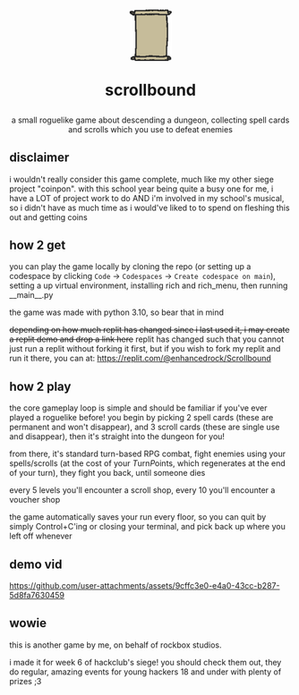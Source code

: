 <h1 align="center">
<img width="75" src="https://raw.githubusercontent.com/enhancedrock/Scrollbound/refs/heads/main/scroll.png" alt="a doodle of a paper scroll">

scrollbound

</h1>
<p align="center">
a small roguelike game about descending a dungeon, collecting spell cards and scrolls which you use to defeat enemies
</p>

## disclaimer
i wouldn't really consider this game complete, much like my other siege project "coinpon". with this school year being quite a busy one for me, i have a LOT of project work to do AND i'm involved in my school's musical, so i didn't have as much time as i would've liked to to spend on fleshing this out and getting coins

## how 2 get
you can play the game locally by cloning the repo (or setting up a codespace by clicking `Code` -> `Codespaces` -> `Create codespace on main`), setting a up virtual environment, installing rich and rich_menu, then running \_\_main\_\_.py

the game was made with python 3.10, so bear that in mind

~~depending on how much replit has changed since i last used it, i may create a replit demo and drop a link here~~
replit has changed such that you cannot just run a replit without forking it first, but if you wish to fork my replit and run it there, you can at:
https://replit.com/@enhancedrock/Scrollbound

## how 2 play
the core gameplay loop is simple and should be familiar if you've ever played a roguelike before! you begin by picking 2 spell cards (these are permanent and won't disappear), and 3 scroll cards (these are single use and disappear), then it's straight into the dungeon for you!

from there, it's standard turn-based RPG combat, fight enemies using your spells/scrolls (at the cost of your *T*urn*P*oints, which regenerates at the end of your turn), they fight you back, until someone dies

every 5 levels you'll encounter a scroll shop, every 10 you'll encounter a voucher shop

the game automatically saves your run every floor, so you can quit by simply Control+C'ing or closing your terminal, and pick back up where you left off whenever

## demo vid
https://github.com/user-attachments/assets/9cffc3e0-e4a0-43cc-b287-5d8fa7630459

## wowie
this is another game by me, on behalf of rockbox studios.


i made it for week 6 of hackclub's siege! you should check them out, they do regular, amazing events for young hackers 18 and under with plenty of prizes ;3
